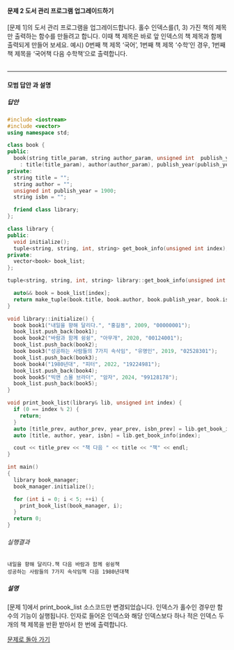 #### 문제 2 도서 관리 프로그램 업그레이드하기
[문제 1]의 도서 관리 프로그램을 업그레이드합니다. 홀수 인덱스를(1, 3) 가진 책의 제목만 출력하는 함수를 만들려고 합니다. 이때 책 제목은 바로 앞 인덱스의 책 제목과 함께 출력되게 만들어 보세요. 예시) 0번째 책 제목 ‘국어’, 1번째 책 제목 ‘수학’인 경우, 1번째 책 제목을 ‘국어책 다음 수학책’으로 출력합니다.
<br/><br/>

---


#### 모범 답안 과 설명
##### 답안
```cpp
#include <iostream>
#include <vector>
using namespace std;

class book {
public:
  book(string title_param, string author_param, unsigned int  publish_year_param, string isbn_param)
    : title(title_param), author(author_param), publish_year(publish_year_param), isbn(isbn_param) {};
private:
  string title = "";
  string author = "";
  unsigned int publish_year = 1900;
  string isbn = "";

  friend class library;
};

class library {
public:
  void initialize();
  tuple<string, string, int, string> get_book_info(unsigned int index);
private:
  vector<book> book_list;
};

tuple<string, string, int, string> library::get_book_info(unsigned int index) {

  auto&& book = book_list[index];
  return make_tuple(book.title, book.author, book.publish_year, book.isbn);
}

void library::initialize() {
  book book1("내일을 향해 달리다.", "홍길동", 2009, "00000001");
  book_list.push_back(book1);
  book book2("바람과 함께 슁슁", "아무개", 2020, "00124001");
  book_list.push_back(book2);
  book book3("성공하는 사람들의 7가지 속삭임", "유명인", 2019, "02528301");
  book_list.push_back(book3);
  book book4("1980년대", "피터", 2022, "19224981");
  book_list.push_back(book4);
  book book5("빅앤 스몰 브라더", "암자", 2024, "99128178");
  book_list.push_back(book5);
}

void print_book_list(library& lib, unsigned int index) {
  if (0 == index % 2) {
    return;
  }
  auto [title_prev, author_prev, year_prev, isbn_prev] = lib.get_book_info(index - 1);
  auto [title, author, year, isbn] = lib.get_book_info(index);

  cout << title_prev << "책 다음 " << title << "책" << endl;
}

int main()
{
  library book_manager;
  book_manager.initialize();

  for (int i = 0; i < 5; ++i) {
    print_book_list(book_manager, i);
  }
  return 0;
}
```
###### 실행결과
```
내일을 향해 달리다.책 다음 바람과 함께 슁슁책
성공하는 사람들의 7가지 속삭임책 다음 1980년대책
```

##### 설명
[문제 1]에서 print_book_list 소스코드만 변경되었습니다. 인덱스가 홀수인 경우만 함수의 기능이 실행됩니다. 인자로 들어온 인덱스와 해당 인덱스보다 하나 적은 인덱스 두개의 책 제목을 반환 받아서 한 번에 출력합니다.

[문제로 돌아 가기](README.md "문제로 돌아 가기")
